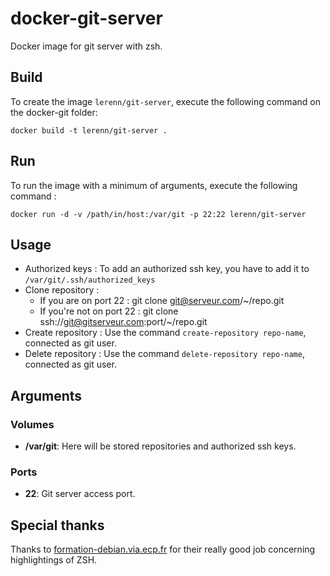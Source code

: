 # docker-git-server

Docker image for git server with zsh.

## Build

To create the image `lerenn/git-server`, execute the following command on the docker-git folder:

    docker build -t lerenn/git-server .

## Run

To run the image with a minimum of arguments, execute the following command :

    docker run -d -v /path/in/host:/var/git -p 22:22 lerenn/git-server

## Usage

* Authorized keys : To add an authorized ssh key, you have to add it to `/var/git/.ssh/authorized_keys`
* Clone repository :
  * If you are on port 22 : git clone git@serveur.com/~/repo.git
  * If you're not on port 22 : git clone ssh://git@gitserveur.com:port/~/repo.git
* Create repository : Use the command `create-repository repo-name`, connected as git user.
* Delete repository : Use the command `delete-repository repo-name`, connected as git user.

## Arguments

### Volumes

* **/var/git**: Here will be stored repositories and authorized ssh keys.

### Ports

* **22**: Git server access port.

## Special thanks
Thanks to [formation-debian.via.ecp.fr](http://formation-debian.via.ecp.fr) for
their really good job concerning highlightings of ZSH.
